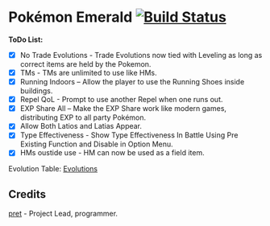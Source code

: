 # Pokémon Emerald [![Build Status][ci-badge]][ci]

**ToDo List:**
- [x] No Trade Evolutions - Trade Evolutions now tied with Leveling as long as correct items are held by the Pokemon.
- [x] TMs - TMs are unlimited to use like HMs.
- [x] Running Indoors – Allow the player to use the Running Shoes inside buildings.
- [x] Repel QoL - Prompt to use another Repel when one runs out.
- [x] EXP Share All – Make the EXP Share work like modern games, distributing EXP to all party Pokémon.
- [x] Allow Both Latios and Latias Appear.
- [x] Type Effectiveness - Show Type Effectiveness In Battle Using Pre Existing Function and Disable in Option Menu.
- [x] HMs oustide use - HM can now be used as a field item.

Evolution Table: [Evolutions](Evolution.md)

## Credits

[pret](https://github.com/pret) - Project Lead, programmer.

[ci]: https://github.com/notepadguyOfficial/Pokemon-Emerald/actions
[ci-badge]: https://github.com/notepadguyOfficial/Pokemon-Emerald/actions/workflows/build.yml/badge.svg?branch=modern